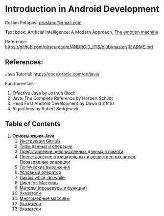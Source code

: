 # Introduction in Android Development

Ruslan Potapov: pruslang@gmail.com

Text book: Artificial Intelligence: A Modern Approach, [The emotion machine](https://en.wikipedia.org/wiki/The_Emotion_Machine)

Reference: https://github.com/obscurecore/ANDROID_ITIS/blob/master/README.md

## References:

Java Tutorial: https://docs.oracle.com/en/java/

Fundumentals: 
1. Effective Java by Joshua Bloch
2. Java: The Complete Reference by Herbert Schildt 
3. Head First Android Development by Dawn Griffiths 
4. Algorithms by Robert Sedgewick 

## Table of Contents
1. **Основы языка Java**
   1. [Инструкция GitHub](1.Module/1.1.md)
   1. [Типы данных и операции]()
   1. [Представление целочисленных данных в памяти]()
   1. [Представление отрицательных и вещественных чисел. Поразрядные операции]()
   1. [Логические выражения]()
   1. [Условный оператор]()
   1. [Циклы while, do while]()
   1. [Цикл for. Массивы]()
   1. [Методы (процедуры и функции)]()
   1. [Указатели]()
   1. [Многомерные массивы]()
   1. [Указатели]()
   1. [Указатели]()
   


